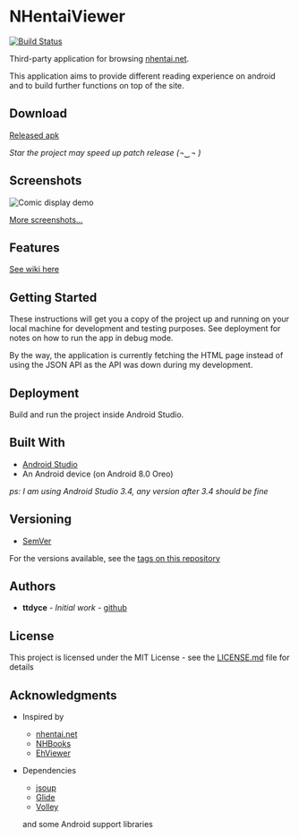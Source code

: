# NHentaiViewer

[![Build Status](https://travis-ci.com/ttdyce/NHentaiViewer.svg?branch=master)](https://travis-ci.com/ttdyce/NHentaiViewer)

Third-party application for browsing [nhentai.net](https://nhentai.net). 

This application aims to provide different reading experience on android and to build further functions on top of the site. 

## Download
[Released apk](https://github.com/ttdyce/nhviewer/releases)

*Star the project may speed up patch release (¬‿¬ )*

## Screenshots

![Comic display demo](https://github.com/ttdyce/NHentaiViewer/raw/development/screenshots/favorite_list.png "Comic display demo")

[More screenshots...](https://github.com/ttdyce/NHentaiViewer/wiki/Screenshots)

## Features

[See wiki here](https://github.com/ttdyce/NHentaiViewer/wiki)

## Getting Started

These instructions will get you a copy of the project up and running on your local machine for development and testing purposes. See deployment for notes on how to run the app in debug mode.

By the way, the application is currently fetching the HTML page instead of using the JSON API as the API was down during my development.

## Deployment

Build and run the project inside Android Studio. 

## Built With

* [Android Studio](https://developer.android.com/studio)
* An Android device (on Android 8.0 Oreo)

*ps: I am using Android Studio 3.4, any version after 3.4 should be fine*

## Versioning

* [SemVer](http://semver.org/)

For the versions available, see the [tags on this repository](https://github.com/ttdyce/nhviewer/tags)

## Authors

* **ttdyce** - *Initial work* - [github](https://github.com/ttdyce)


## License

This project is licensed under the MIT License - see the [LICENSE.md](LICENSE.md) file for details

## Acknowledgments

* Inspired by
  * [nhentai.net](https://nhentai.net)
  * [NHBooks](https://github.com/NHMoeDev/NHentai-android)
  * [EhViewer](https://github.com/seven332/EhViewer)
* Dependencies
  * [jsoup](https://jsoup.org/download)
  * [Glide](http://bumptech.github.io/glide/doc/download-setup.html)
  * [Volley](https://developer.android.com/training/volley)

  and some Android support libraries

